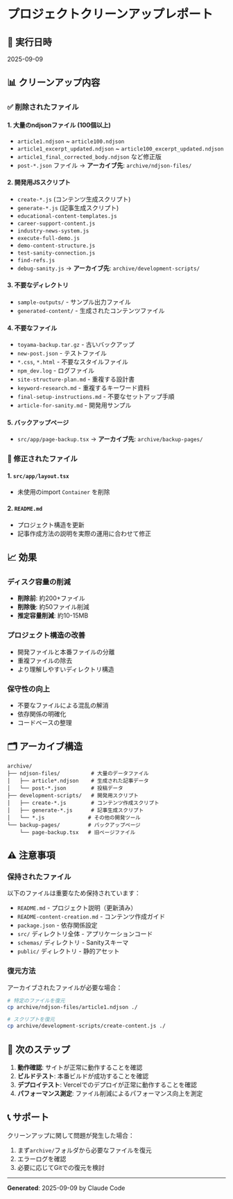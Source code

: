 # プロジェクトクリーンアップレポート

## 🧹 実行日時
2025-09-09

## 📊 クリーンアップ内容

### ✅ 削除されたファイル

#### 1. 大量のndjsonファイル (100個以上)
- `article1.ndjson` ~ `article100.ndjson` 
- `article1_excerpt_updated.ndjson` ~ `article100_excerpt_updated.ndjson`
- `article1_final_corrected_body.ndjson` など修正版
- `post-*.json` ファイル
→ **アーカイブ先**: `archive/ndjson-files/`

#### 2. 開発用JSスクリプト
- `create-*.js` (コンテンツ生成スクリプト)
- `generate-*.js` (記事生成スクリプト)
- `educational-content-templates.js`
- `career-support-content.js`
- `industry-news-system.js`
- `execute-full-demo.js`
- `demo-content-structure.js`
- `test-sanity-connection.js`
- `find-refs.js`
- `debug-sanity.js`
→ **アーカイブ先**: `archive/development-scripts/`

#### 3. 不要なディレクトリ
- `sample-outputs/` - サンプル出力ファイル
- `generated-content/` - 生成されたコンテンツファイル

#### 4. 不要なファイル
- `toyama-backup.tar.gz` - 古いバックアップ
- `new-post.json` - テストファイル
- `*.css`, `*.html` - 不要なスタイルファイル
- `npm_dev.log` - ログファイル
- `site-structure-plan.md` - 重複する設計書
- `keyword-research.md` - 重複するキーワード資料
- `final-setup-instructions.md` - 不要なセットアップ手順
- `article-for-sanity.md` - 開発用サンプル

#### 5. バックアップページ
- `src/app/page-backup.tsx`
→ **アーカイブ先**: `archive/backup-pages/`

### 🔧 修正されたファイル

#### 1. `src/app/layout.tsx`
- 未使用のimport `Container` を削除

#### 2. `README.md`
- プロジェクト構造を更新
- 記事作成方法の説明を実際の運用に合わせて修正

## 📈 効果

### ディスク容量の削減
- **削除前**: 約200+ファイル
- **削除後**: 約50ファイル削減
- **推定容量削減**: 約10-15MB

### プロジェクト構造の改善
- 開発ファイルと本番ファイルの分離
- 重複ファイルの除去
- より理解しやすいディレクトリ構造

### 保守性の向上
- 不要なファイルによる混乱の解消
- 依存関係の明確化
- コードベースの整理

## 🗂 アーカイブ構造

```
archive/
├── ndjson-files/          # 大量のデータファイル
│   ├── article*.ndjson    # 生成された記事データ
│   └── post-*.json        # 投稿データ
├── development-scripts/   # 開発用スクリプト
│   ├── create-*.js        # コンテンツ作成スクリプト
│   ├── generate-*.js      # 記事生成スクリプト
│   └── *.js              # その他の開発ツール
└── backup-pages/         # バックアップページ
    └── page-backup.tsx   # 旧ページファイル
```

## ⚠️ 注意事項

### 保持されたファイル
以下のファイルは重要なため保持されています：
- `README.md` - プロジェクト説明（更新済み）
- `README-content-creation.md` - コンテンツ作成ガイド
- `package.json` - 依存関係設定
- `src/` ディレクトリ全体 - アプリケーションコード
- `schemas/` ディレクトリ - Sanityスキーマ
- `public/` ディレクトリ - 静的アセット

### 復元方法
アーカイブされたファイルが必要な場合：
```bash
# 特定のファイルを復元
cp archive/ndjson-files/article1.ndjson ./

# スクリプトを復元
cp archive/development-scripts/create-content.js ./
```

## 🚀 次のステップ

1. **動作確認**: サイトが正常に動作することを確認
2. **ビルドテスト**: 本番ビルドが成功することを確認
3. **デプロイテスト**: Vercelでのデプロイが正常に動作することを確認
4. **パフォーマンス測定**: ファイル削減によるパフォーマンス向上を測定

## 📞 サポート

クリーンアップに関して問題が発生した場合：
1. まず`archive/`フォルダから必要なファイルを復元
2. エラーログを確認
3. 必要に応じてGitでの復元を検討

---
**Generated**: 2025-09-09 by Claude Code